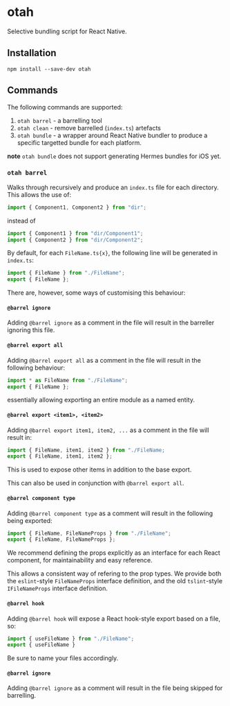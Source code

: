 # otah

Selective bundling script for React Native.

## Installation

`npm install --save-dev otah`

## Commands

The following commands are supported:
1. `otah barrel` - a barrelling tool
2. `otah clean` - remove barrelled (`index.ts`) artefacts
3. `otah bundle` - a wrapper around React Native bundler to produce a specific targetted bundle for each platform.

**note** `otah bundle` does not support generating Hermes bundles for iOS yet.


### `otah barrel`

Walks through recursively and produce an `index.ts` file for each directory. This allows the use of:

```typescript
import { Component1, Component2 } from "dir";
```

instead of

```typescript
import { Component1 } from "dir/Component1";
import { Component2 } from "dir/Component2";
```

By default, for each `FileName.ts{x}`, the following line will be generated in `index.ts`:

```typescript
import { FileName } from "./FileName";
export { FileName };
```

There are, however, some ways of customising this behaviour:

#### `@barrel ignore`

Adding `@barrel ignore` as a comment in the file will result in the barreller ignoring this file.

#### `@barrel export all`

Adding `@barrel export all` as a comment in the file will result in the following behaviour:

```typescript
import * as FileName from "./FileName";
export { FileName };
```

essentially allowing exporting an entire module as a named entity.

#### `@barrel export <item1>, <item2>`

Adding `@barrel export item1, item2, ...` as a comment in the file will result in:
```typescript
import { FileName, item1, item2 } from "./FileName;
export { FileName, item1, item2 };
```

This is used to expose other items in addition to the base export.

This can also be used in conjunction with `@barrel export all`.

#### `@barrel component type`

Adding `@barrel component type` as a comment will result in the following being exported:
```typescript
import { FileName, FileNameProps } from "./FileName";
export { FileName, FileNameProps };
```

We recommend defining the props explicitly as an interface for each React component, for maintainability and easy reference.

This allows a consistent way of refering to the prop types. We provide both the `eslint`-style `FileNameProps` interface definition, and the old `tslint`-style `IFileNameProps` interface definition.

#### `@barrel hook`

Adding `@barrel hook` will expose a React hook-style export based on a file, so:

```typescript
import { useFileName } from "./FileName";
export { useFileName }
```

Be sure to name your files accordingly.

#### `@barrel ignore`

Adding `@barrel ignore` as a comment will result in the file being skipped for barrelling.


